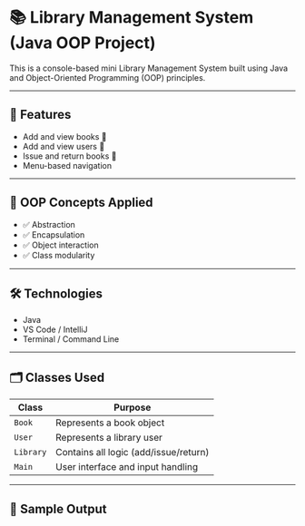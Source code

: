 # 📚 Library Management System (Java OOP Project)

This is a console-based mini Library Management System built using Java and Object-Oriented Programming (OOP) principles.

---

## 🚀 Features
- Add and view books 📘
- Add and view users 👤
- Issue and return books 🔁
- Menu-based navigation

---

## 🧠 OOP Concepts Applied
- ✅ Abstraction
- ✅ Encapsulation
- ✅ Object interaction
- ✅ Class modularity

---

## 🛠 Technologies
- Java
- VS Code / IntelliJ
- Terminal / Command Line

---

## 🗂 Classes Used

| Class     | Purpose                            |
|-----------|-------------------------------------|
| `Book`    | Represents a book object            |
| `User`    | Represents a library user           |
| `Library` | Contains all logic (add/issue/return) |
| `Main`    | User interface and input handling   |

---

## 📸 Sample Output

